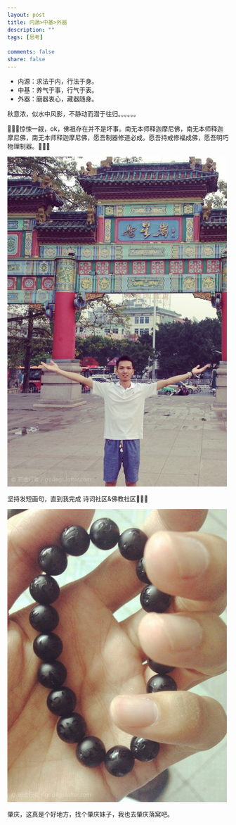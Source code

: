 ```yaml
---
layout: post
title: 内源>中基>外器
description: ""
tags: [思考]

comments: false
share: false
---
```



* 内源：求法于内，行法于身。
* 中基：养气于事，行气于表。
* 外器：磨器衷心，藏器随身。

秋意浓，似水中风影，不静动而潜于往归。。。。。。

🙏🙏🙏惊悚一觎，ok，佛祖存在并不是坏事。南无本师释迦摩尼佛，南无本师释迦摩尼佛，南无本师释迦摩尼佛，愿吾制器修道必成。愿吾持戒修福成佛，愿吾明巧物理制器。🙏🙏🙏

![fo](../images/me00.jpg)

坚持发短画句，直到我完成 诗词社区&佛教社区🙏🙏🙏

![mePic](../images/me01.jpg)

肇庆，这真是个好地方，找个肇庆妹子，我也去肇庆落窝吧。





